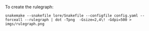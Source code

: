 To create the rulegraph:
```[bash]
snakemake --snakefile lore/Snakefile --configfile config.yaml --forceall --rulegraph | dot -Tpng  -Gsize=2,4\! -Gdpi=500 > imgs/rulegraph.png
```
